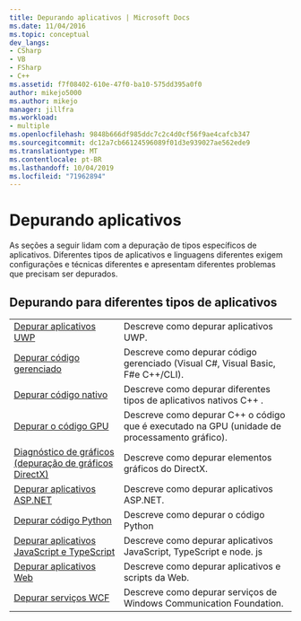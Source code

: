 ```yaml
---
title: Depurando aplicativos | Microsoft Docs
ms.date: 11/04/2016
ms.topic: conceptual
dev_langs:
- CSharp
- VB
- FSharp
- C++
ms.assetid: f7f08402-610e-47f0-ba10-575dd395a0f0
author: mikejo5000
ms.author: mikejo
manager: jillfra
ms.workload:
- multiple
ms.openlocfilehash: 9848b666df985ddc7c2c4d0cf56f9ae4cafcb347
ms.sourcegitcommit: dc12a7cb66124596089f01d3e939027ae562ede9
ms.translationtype: MT
ms.contentlocale: pt-BR
ms.lasthandoff: 10/04/2019
ms.locfileid: "71962894"
---
```

# <a name="debugging-applications"></a>Depurando aplicativos
As seções a seguir lidam com a depuração de tipos específicos de aplicativos. Diferentes tipos de aplicativos e linguagens diferentes exigem configurações e técnicas diferentes e apresentam diferentes problemas que precisam ser depurados.

## <a name="debugging-for-different-types-of-applications"></a>Depurando para diferentes tipos de aplicativos

|||
|-|-|
|[Depurar aplicativos UWP](../debugger/debugging-windows-store-and-windows-universal-apps.md)|Descreve como depurar aplicativos UWP.|
|[Depurar código gerenciado](../debugger/debugging-managed-code.md)|Descreve como depurar código gerenciado (Visual C#, Visual Basic, F#e C++/CLI).|
|[Depurar código nativo](../debugger/debugging-native-code.md)|Descreve como depurar diferentes tipos de aplicativos nativos C++ .|
|[Depurar o código GPU](../debugger/debugging-gpu-code.md)|Descreve como depurar C++ o código que é executado na GPU (unidade de processamento gráfico).|
|[Diagnóstico de gráficos (depuração de gráficos DirectX)](/visualstudio/debugger/graphics/visual-studio-graphics-diagnostics)|Descreve como depurar elementos gráficos do DirectX.|
|[Depurar aplicativos ASP.NET](../debugger/how-to-enable-debugging-for-aspnet-applications.md)|Descreve como depurar aplicativos ASP.NET.|
|[Depurar código Python](../python/tutorial-working-with-python-in-visual-studio-step-04-debugging.md)|Descreve como depurar o código Python|
|[Depurar aplicativos JavaScript e TypeScript](/javascript/debug-nodejs)|Descreve como depurar aplicativos JavaScript, TypeScript e node. js|
|[Depurar aplicativos Web](../debugger/debugging-web-applications.md)|Descreve como depurar aplicativos e scripts da Web.|
|[Depurar serviços WCF](../debugger/debugging-wcf-services.md)|Descreve como depurar serviços de Windows Communication Foundation.|